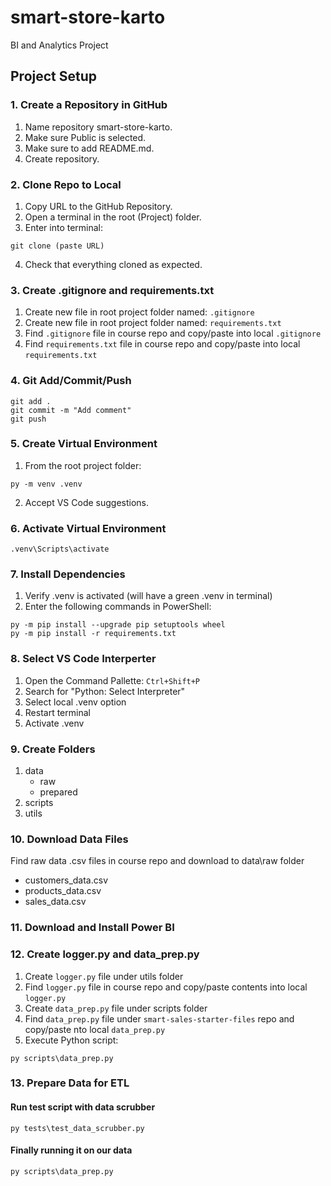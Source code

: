 # smart-store-karto
BI and Analytics Project

## Project Setup
### 1. Create a Repository in GitHub
1. Name repository smart-store-karto.
2. Make sure Public is selected.
3. Make sure to add README.md.
4. Create repository.

### 2. Clone Repo to Local
1. Copy URL to the GitHub Repository.
2. Open a terminal in the root (Project) folder.
3. Enter into terminal:
```
git clone (paste URL)
```
4. Check that everything cloned as expected.

### 3. Create .gitignore and requirements.txt
1. Create new file in root project folder named: `.gitignore`
2. Create new file in root project folder named: `requirements.txt`
3. Find `.gitignore` file in course repo and copy/paste into local `.gitignore`
4. Find `requirements.txt` file in course repo and copy/paste into local `requirements.txt`

### 4. Git Add/Commit/Push
```
git add .
git commit -m "Add comment"
git push
```

### 5. Create Virtual Environment
1. From the root project folder:
```
py -m venv .venv
```
2. Accept VS Code suggestions.

### 6. Activate Virtual Environment
```
.venv\Scripts\activate
```

### 7. Install Dependencies
1. Verify .venv is activated (will have a green .venv in terminal)
2. Enter the following commands in PowerShell:
```
py -m pip install --upgrade pip setuptools wheel
py -m pip install -r requirements.txt
```

### 8. Select VS Code Interperter
1. Open the Command Pallette: `Ctrl+Shift+P`
2. Search for "Python: Select Interpreter"
3. Select local .venv option
4. Restart terminal
5. Activate .venv

### 9. Create Folders
1. data
   - raw
   - prepared
2. scripts
3. utils

### 10. Download Data Files
Find raw data .csv files in course repo and download to data\raw folder
- customers_data.csv
- products_data.csv
- sales_data.csv

### 11. Download and Install Power BI

### 12. Create logger.py and data_prep.py
1. Create `logger.py` file under utils folder
2. Find `logger.py` file in course repo and copy/paste contents into local `logger.py`
3. Create `data_prep.py` file under scripts folder
4. Find `data_prep.py` file under `smart-sales-starter-files` repo and copy/paste nto local `data_prep.py`
5. Execute Python script:
```
py scripts\data_prep.py
```
### 13. Prepare Data for ETL

#### Run test script with data scrubber
```
py tests\test_data_scrubber.py
```

#### Finally running it on our data
```
py scripts\data_prep.py
```